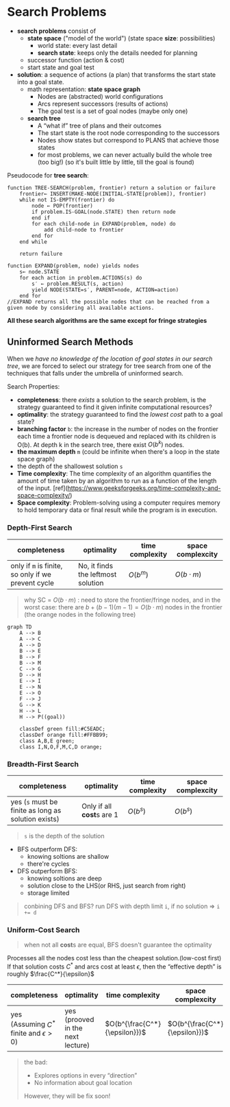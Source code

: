 # Search Problems

- **search problems** consist of
  - **state space** ("model of the world") (state space **size**: possibilities)
    - world state: every last detail
    - **search state**: keeps only the details needed for planning
  - successor function (action & cost)
  - start state and goal test
- **solution**: a sequence of actions (a plan) that transforms the start state into a goal state.
  - math representation: **state space graph**
    - Nodes are (abstracted) world configurations
    - Arcs represent successors (results of actions)
    - The goal test is a set of goal nodes (maybe only one)
  - **search tree**
    - A “what if” tree of plans and their outcomes
    - The start state is the root node corresponding to the successors
    - Nodes show states but correspond to PLANS that achieve those states
    - for most problems, we can never actually build the whole tree (too big!) (so it's built little by little, till the goal is found)

Pseudocode for **tree search**:
```
function TREE-SEARCH(problem, frontier) return a solution or failure
    frontier← INSERT(MAKE-NODE(INITIAL-STATE[problem]), frontier)
    while not IS-EMPTY(frontier) do
        node ← POP(frontier)
        if problem.IS-GOAL(node.STATE) then return node
        end if
        for each child-node in EXPAND(problem, node) do
            add child-node to frontier
        end for
    end while
    
    return failure

function EXPAND(problem, node) yields nodes 
    s← node.STATE
    for each action in problem.ACTIONS(s) do
        s′ ← problem.RESULT(s, action)
        yield NODE(STATE=s′, PARENT=node, ACTION=action)
    end for
//EXPAND returns all the possible nodes that can be reached from a given node by considering all available actions.
```
**All these search algorithms are the same except for fringe strategies**

## Uninformed Search Methods
When we *have no knowledge of the location of goal states in our search tree*, we are forced to select our strategy for tree search from one of the techniques that falls under the umbrella of uninformed search.

Search Properties:
- **completeness**: there *exists* a solution to the search problem, is the strategy guaranteed to find it given infinite computational resources?
- **optimality**: the strategy guaranteed to find the *lowest cost* path to a goal state?
- **branching factor** `b`: the increase in the number of nodes on the frontier each time a frontier node is dequeued and replaced with its children is O(b). At depth k in the search tree, there exist $O(b^k)$ nodes.
- **the maximum depth** `m` (could be infinite when there's a loop in the state space graph)
- the depth of the shallowest solution `s`
- **Time complexity**: The time complexity of an algorithm quantifies the amount of time taken by an algorithm to run as a function of the length of the input. \[ref](https://www.geeksforgeeks.org/time-complexity-and-space-complexity/) 
- **Space complexity**: Problem-solving using a computer requires memory to hold temporary data or final result while the program is in execution.

### Depth-First Search
| completeness | optimality | time complexity | space complexcity |
|--------------|------------|-----------------|-------------------|
| only if `m` is finite, so only if we prevent cycle | No, it finds the leftmost solution | $O(b^m)$ | $O(b \cdot m)$ |

> why SC = $O(b \cdot m)$ :
> need to store the frontier/fringe nodes, and in the worst case:
> there are $b+(b-1)(m-1)=O(b \cdot m)$ nodes in the frontier (the orange nodes in the following tree)
```mermaid
graph TD
    A --> B
    A --> C
    A --> D
    B --> E
    B --> F
    B --> M
    C --> G
    D --> H
    E --> I
    E --> N
    E --> O
    F --> J
    G --> K
    H --> L
    H --> P((goal))
    
    classDef green fill:#C5EADC;
    classDef orange fill:#FFBB99;
    class A,B,E green;
    class I,N,O,F,M,C,D orange;
```

### Breadth-First Search
| completeness | optimality | time complexity | space complexcity |
|--------------|------------|-----------------|-------------------|
| yes (`s` must be finite as long as solution exists) | Only if all **cost**s are 1 | $O(b^s)$ | $O(b^s)$ |
> `s` is the depth of the solution

- BFS outperform DFS:
  - knowing soltions are shallow
  - there're cycles
- DFS outperform BFS:
  - knowing soltions are deep
  - solution close to the LHS(or RHS, just search from right)
  - storage limited

> conbining DFS and BFS?
> run DFS with depth limit `i`, if no solution => `i += d`

### Uniform-Cost Search
> when not all **cost**s are equal, BFS doesn't guarantee the optimality

Processes all the nodes cost less than the cheapest solution.(low-cost first)
If that solution costs $C^*$ and arcs cost at least $\epsilon$, then the “effective depth” is roughly $\frac{C^*}{\epsilon}$

| completeness | optimality | time complexity | space complexcity |
|--------------|------------|-----------------|-------------------|
| yes (Assuming $C^*$ finite and $\epsilon>0$) | yes (prooved in the next lecture) | $O(b^{\frac{C^*}{\epsilon}})$ | $O(b^{\frac{C^*}{\epsilon}})$ |

> the bad:
> - Explores options in every “direction”
> - No information about goal location
> 
> However, they will be fix soon!